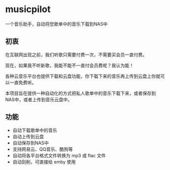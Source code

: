 # musicpilot
一个音乐助手，自动将您歌单中的音乐下载到NAS中

## 初衷

在互联网出现之前，我们听歌只需要付费一次，不需要买会员一直付费。

现在，如果我不听新歌，我能不能不一直付会员费呢？我认为能！

各种云音乐平台也提供下载和云盘功能，你下载下来的音乐再上传到云盘上你就可以一直免费听。

本项目旨在提供一种自动化的方式把私人歌单中的音乐下载下来，或者保存到NAS中，或者上传到音乐云盘中。

## 功能

- 自动下载歌单中的音乐
- 自动上传到云盘
- 自动保存到NAS中
- 支持网易云、QQ音乐、酷狗等
- 自动将各平台格式文件转换为 mp3 或 flac 文件
- 自动刮削，可直接给 emby 使用
